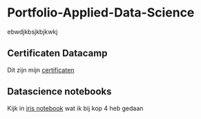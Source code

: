 # Portfolio-Applied-Data-Science
ebwdjkbsjkbjkwkj





## Certificaten Datacamp
Dit zijn mijn [certificaten](https://github.com/akram090/Portfolio-Applied-Data-Science/tree/main/Certficaten)




## Datascience notebooks 
Kijk in [iris notebook](https://github.com/akram090/Portfolio-Applied-Data-Science/blob/main/Datascience%20notebooks/iris-classification-random-forest-Akram.ipynb) wat ik bij kop 4 heb gedaan
